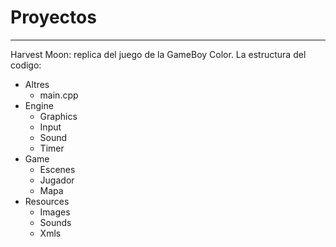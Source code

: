 # Proyectos

---

Harvest Moon: replica del juego de la GameBoy Color. La estructura del codigo:

- Altres
  - main.cpp
- Engine
  - Graphics
  - Input
  - Sound
  - Timer
- Game
  - Escenes
  - Jugador
  - Mapa
- Resources
  - Images
  - Sounds
  - Xmls
